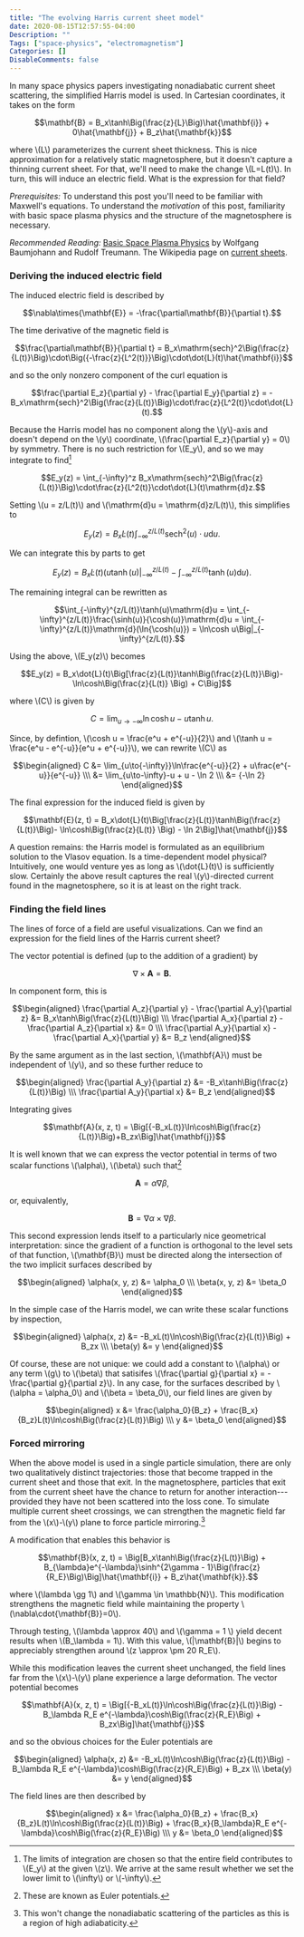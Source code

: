 ```yaml
---
title: "The evolving Harris current sheet model"
date: 2020-08-15T12:57:55-04:00
Description: ""
Tags: ["space-physics", "electromagnetism"]
Categories: []
DisableComments: false
---
```


In many space physics papers investigating nonadiabatic current sheet scattering, the
simplified Harris model is used. In Cartesian coordinates, it takes on the form

$$\mathbf{B} = B_x\tanh\Big(\frac{z}{L}\Big)\hat{\mathbf{i}} + 0\hat{\mathbf{j}} + B_z\hat{\mathbf{k}}$$

where \\(L\\) parameterizes the current sheet thickness. This is nice approximation
for a relatively static magnetosphere, but it doesn't capture a thinning current sheet.
For that, we'll need to make the change \\(L=L(t)\\). In turn, this will induce an
electric field. What is the expression for that field?

*Prerequisites:*
To understand this post you'll need to be familiar with Maxwell's equations. To understand the *motivation* of this post, familiarity with basic space plasma physics and the structure of the magnetosphere is necessary.

*Recommended Reading:* [Basic Space Plasma Physics](https://www.worldscientific.com/worldscibooks/10.1142/p015) by Wolfgang Baumjohann and Rudolf Treumann. The Wikipedia page on [current sheets](https://en.wikipedia.org/wiki/Current_sheet).


### Deriving the induced electric field

The induced electric field is described by

$$\nabla\times{\mathbf{E}} = -\frac{\partial\mathbf{B}}{\partial t}.$$

The time derivative of the magnetic field is 

$$\frac{\partial\mathbf{B}}{\partial t} = B_x\mathrm{sech}^2\Big(\frac{z}{L(t)}\Big)\cdot\Big({-\frac{z}{L^2(t)}}\Big)\cdot\dot{L}(t)\hat{\mathbf{i}}$$

and so the only nonzero component of the curl equation is

$$\frac{\partial E_z}{\partial y} - \frac{\partial E_y}{\partial z} = -B_x\mathrm{sech}^2\Big(\frac{z}{L(t)}\Big)\cdot\frac{z}{L^2(t)}\cdot\dot{L}(t).$$

Because the Harris model has no component along the \\(y\\)-axis and doesn't depend
on the \\(y\\) coordinate, \\(\frac{\partial E_z}{\partial y} = 0\\) by symmetry. There
is no such restriction for \\(E_y\\), and so we may integrate to find[^limits]

$$E_y(z) = \int_{-\infty}^z B_x\mathrm{sech}^2\Big(\frac{z}{L(t)}\Big)\cdot\frac{z}{L^2(t)}\cdot\dot{L}(t)\mathrm{d}z.$$

Setting \\(u = z/L(t)\\) and \\(\mathrm{d}u = \mathrm{d}z/L(t)\\), this simplifies to

$$E_y(z) = B_x\dot{L}(t)\int_{-\infty}^{z/L(t)}\mathrm{sech}^2(u)\cdot u\mathrm{d}u.$$

We can integrate this by parts to get

$$E_y(z) = B_x\dot{L}(t)\Big(u\tanh(u)\Big|_{-\infty}^{z/L(t)} - \int_{-\infty}^{z/L(t)}\tanh(u)\mathrm{d}u\Big).$$

The remaining integral can be rewritten as

$$\int_{-\infty}^{z/L(t)}\tanh(u)\mathrm{d}u = \int_{-\infty}^{z/L(t)}\frac{\sinh(u)}{\cosh(u)}\mathrm{d}u = \int_{-\infty}^{z/L(t)}\mathrm{d}(\ln{\cosh(u)}) = \ln\cosh u\Big|_{-\infty}^{z/L(t)}.$$

Using the above, \\(E_y(z)\\) becomes

$$E_y(z) = B_x\dot{L}(t)\Big[\frac{z}{L(t)}\tanh\Big(\frac{z}{L(t)}\Big)- \ln\cosh\Big(\frac{z}{L(t)} \Big) + C\Big]$$

where \\(C\\) is given by

$$C = \lim_{u\to{-\infty}}\ln\cosh u - u\tanh u.$$

Since, by defintion, \\(\cosh u = \frac{e^u + e^{-u}}{2}\\) and \\(\tanh u = \frac{e^u - e^{-u}}{e^u + e^{-u}}\\), we can rewrite \\(C\\) as

$$\begin{aligned}
C &= \lim_{u\to{-\infty}}\ln\frac{e^{-u}}{2} + u\frac{e^{-u}}{e^{-u}} \\\ &= \lim_{u\to-\infty}-u + u - \ln 2 \\\ &= {-\ln 2}
\end{aligned}$$

The final expression for the induced field is given by

$$\mathbf{E}(z, t) = B_x\dot{L}(t)\Big[\frac{z}{L(t)}\tanh\Big(\frac{z}{L(t)}\Big)- \ln\cosh\Big(\frac{z}{L(t)} \Big) - \ln 2\Big]\hat{\mathbf{j}}$$
	
A question remains: the Harris model is formulated as an equilibrium solution to the Vlasov
equation. Is a time-dependent model physical? Intuitively, one would venture yes as long as
\\(\dot{L}(t)\\) is sufficiently slow. Certainly the above result captures the real
\\(y\\)-directed current found in the magnetosphere, so it is at least on the right track.
	
### Finding the field lines

The lines of force of a field are useful visualizations. Can we find an expression
for the field lines of the Harris current sheet?

The vector potential is defined (up to the addition of a gradient) by

$$\nabla \times {\mathbf{A}} = \mathbf{B}.$$

In component form, this is

$$\begin{aligned}
\frac{\partial A_z}{\partial y} - \frac{\partial A_y}{\partial z} &= B_x\tanh\Big(\frac{z}{L(t)}\Big) \\\ \frac{\partial A_x}{\partial z} - \frac{\partial A_z}{\partial x} &= 0 \\\ \frac{\partial A_y}{\partial x} - \frac{\partial A_x}{\partial y} &= B_z
\end{aligned}$$

By the same argument as in the last section, \\(\mathbf{A}\\) must be independent of \\(y\\),
and so these further reduce to

$$\begin{aligned}
\frac{\partial A_y}{\partial z} &= -B_x\tanh\Big(\frac{z}{L(t)}\Big) \\\ \frac{\partial A_y}{\partial x} &= B_z 
\end{aligned}$$

Integrating gives

$$\mathbf{A}(x, z, t) = \Big[{-B_xL(t)}\ln\cosh\Big(\frac{z}{L(t)}\Big)+B_zx\Big]\hat{\mathbf{j}}$$

It is well known that we can express the vector potential in terms of two scalar functions
\\(\alpha\\), \\(\beta\\) such that[^euler-potential]

$$\mathbf{A} = \alpha\nabla{\beta},$$

or, equivalently,

$$\mathbf{B} = \nabla{\alpha}\times\nabla{\beta}.$$

This second expression lends itself to a particularly nice geometrical interpretation: since
the gradient of a function is orthogonal to the level sets of that function, \\(\mathbf{B}\\)
must be directed along the intersection of the two implicit surfaces described by

$$\begin{aligned}
\alpha(x, y, z) &= \alpha_0 \\\ \beta(x, y, z) &= \beta_0
\end{aligned}$$

In the simple case of the Harris model, we can write these scalar functions by inspection,

$$\begin{aligned}
\alpha(x, z) &= -B_xL(t)\ln\cosh\Big(\frac{z}{L(t)}\Big) + B_zx \\\ \beta(y) &= y
\end{aligned}$$

Of course, these are not unique: we could add a constant to \\(\alpha\\) or any term \\(g\\)
to \\(\beta\\) that satisifes \\(\frac{\partial g}{\partial x} = -\frac{\partial g}{\partial z}\\).
In any case, for the surfaces described by \\(\alpha = \alpha_0\\) and \\(\beta = \beta_0\\), our
field lines are given by

$$\begin{aligned}
x &= \frac{\alpha_0}{B_z} + \frac{B_x}{B_z}L(t)\ln\cosh\Big(\frac{z}{L(t)}\Big) \\\ y &= \beta_0
\end{aligned}$$

### Forced mirroring

When the above model is used in a single particle simulation, there are only two qualitatively
distinct trajectories: those that become trapped in the current sheet and those that exit. In the 
magnetosphere, particles that exit from the current sheet have the chance to return for another
interaction---provided they have not been scattered into the loss cone. To simulate multiple
current sheet crossings, we can strengthen the magnetic field far from the \\(x\\)-\\(y\\) plane
to force particle mirroring.[^nonadiabatic-results]

A modification that enables this behavior is

$$\mathbf{B}(x, z, t) = \Big[B_x\tanh\Big(\frac{z}{L(t)}\Big) + B_{\lambda}e^{-\lambda}\sinh^{2\gamma - 1}\Big(\frac{z}{R_E}\Big)\Big]\hat{\mathbf{i}} + B_z\hat{\mathbf{k}}.$$

where \\(\lambda \gg 1\\) and \\(\gamma \in \mathbb{N}\\). This modification strengthens the
magnetic field while maintaining the property \\(\nabla\cdot{\mathbf{B}}=0\\).
	
Through testing, \\(\lambda \approx 40\\) and \\(\gamma = 1 \\) yield decent results when
\\(B_\lambda = 1\\). With this value, \\(|\mathbf{B}|\\) begins to appreciably strengthen
around \\(z \approx \pm 20 R_E\\).
	
While this modification leaves the current sheet unchanged, the field lines far from the \\(x\\)-\\(y\\)
plane experience a large deformation. The vector potential becomes

$$\mathbf{A}(x, z, t) =  \Big[{-B_xL(t)}\ln\cosh\Big(\frac{z}{L(t)}\Big) - B_\lambda R_E e^{-\lambda}\cosh\Big(\frac{z}{R_E}\Big) + B_zx\Big]\hat{\mathbf{j}}$$

and so the obvious choices for the Euler potentials are

$$\begin{aligned}
\alpha(x, z) &= -B_xL(t)\ln\cosh\Big(\frac{z}{L(t)}\Big) - B_\lambda R_E e^{-\lambda}\cosh\Big(\frac{z}{R_E}\Big) + B_zx \\\ \beta(y) &= y
\end{aligned}$$

The field lines are then described by

$$\begin{aligned}
x &= \frac{\alpha_0}{B_z} + \frac{B_x}{B_z}L(t)\ln\cosh\Big(\frac{z}{L(t)}\Big) + \frac{B_x}{B_\lambda}R_E e^{-\lambda}\cosh\Big(\frac{z}{R_E}\Big) \\\ y &= \beta_0
\end{aligned}$$

[^limits]: The limits of integration are chosen so that the entire field contributes to \\(E_y\\) at the given \\(z\\). We arrive at the same result whether we set the lower limit to \\(\infty\\) or \\(-\infty\\).

[^euler-potential]: These are known as Euler potentials.

[^nonadiabatic-results]: This won't change the nonadiabatic scattering of the particles as this is a region of high adiabaticity.
